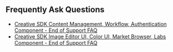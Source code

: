 ## Frequently Ask Questions

- [Creative SDK Content Management, Workflow, Authentication Component - End of Support FAQ](./creative-sdk-components-end-of-life.md)
- [Creative SDK Image Editor UI, Color UI, Market Browser, Labs Component - End of Support FAQ](./creative-sdk-image-editor-ui-end-of-life.md)
